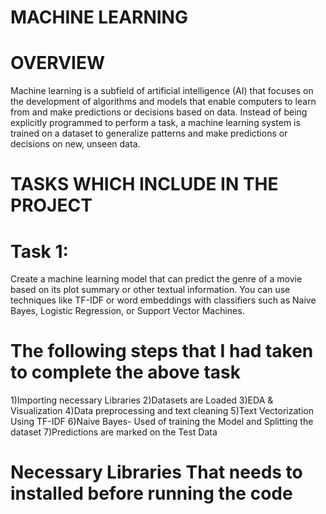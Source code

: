 # MACHINE LEARNING
# OVERVIEW
Machine learning is a subfield of artificial intelligence (AI) that focuses on the development of algorithms and models that enable computers to learn from and make predictions or decisions based on data. Instead of being explicitly programmed to perform a task, a machine learning system is trained on a dataset to generalize patterns and make predictions or decisions on new, unseen data.
# TASKS WHICH INCLUDE IN THE PROJECT
# Task 1:
Create a machine learning model that can predict the genre of a movie based on its plot summary or other textual information. You can use techniques like TF-IDF or word embeddings with classifiers such as Naive Bayes, Logistic Regression, or Support Vector Machines.
# The following steps that I had taken to complete the above task 
1)Importing necessary Libraries
2)Datasets are Loaded
3)EDA & Visualization
4)Data preprocessing and text cleaning
5)Text Vectorization Using TF-IDF
6)Naive Bayes- Used of training the Model and Splitting the dataset
7)Predictions are marked on the Test Data
# Necessary Libraries That needs to installed before running the code


